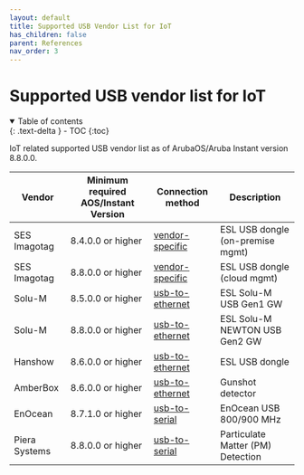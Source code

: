 ```yaml
---
layout: default
title: Supported USB Vendor List for IoT
has_children: false
parent: References
nav_order: 3
---
```


# Supported USB vendor list for IoT

<details open markdown="block">
  <summary>
    Table of contents
  </summary>
  {: .text-delta }
- TOC
{:toc}
</details>

IoT related supported USB vendor list as of ArubaOS/Aruba Instant version 8.8.0.0.

|Vendor|Minimum required AOS/Instant Version|Connection method|Description|
|-|-|-|-|
| SES Imagotag|8.4.0.0 or higher|[vendor-specific](../iot-concepts/iot-connectivity/aruba_iot_connectivity.md#vendor-specific-implementations)| ESL USB dongle (on-premise mgmt) |
| SES Imagotag|8.8.0.0 or higher|[vendor-specific](../iot-concepts/iot-connectivity/aruba_iot_connectivity.md#vendor-specific-implementations)| ESL USB dongle (cloud mgmt) |
| Solu-M|8.5.0.0 or higher|[usb-to-ethernet](../iot-concepts/iot-connectivity/aruba_iot_connectivity.md#usb-to-ethernet)| ESL Solu-M USB Gen1 GW|
| Solu-M|8.8.0.0 or higher|[usb-to-ethernet](../iot-concepts/iot-connectivity/aruba_iot_connectivity.md#usb-to-ethernet)| ESL Solu-M NEWTON USB Gen2 GW|
| Hanshow|8.6.0.0 or higher|[usb-to-ethernet](../iot-concepts/iot-connectivity/aruba_iot_connectivity.md#usb-to-ethernet)| ESL USB dongle |
| AmberBox|8.6.0.0 or higher|[usb-to-ethernet](../iot-concepts/iot-connectivity/aruba_iot_connectivity.md#usb-to-ethernet)| Gunshot detector |
| EnOcean|8.7.1.0 or higher|[usb-to-serial](../iot-concepts/iot-connectivity/aruba_iot_connectivity.md#usb-to-serial)|EnOcean USB 800/900 MHz |
| Piera Systems|8.8.0.0 or higher|[usb-to-serial](../iot-concepts/iot-connectivity/aruba_iot_connectivity.md#usb-to-serial)|Particulate Matter (PM) Detection |